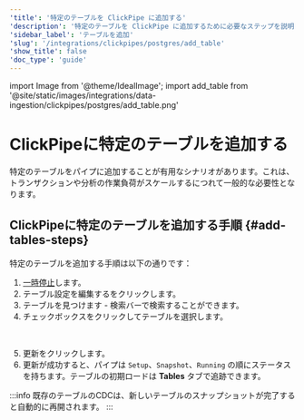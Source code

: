 ```yaml
---
'title': '特定のテーブルを ClickPipe に追加する'
'description': '特定のテーブルを ClickPipe に追加するために必要なステップを説明します。'
'sidebar_label': 'テーブルを追加'
'slug': '/integrations/clickpipes/postgres/add_table'
'show_title': false
'doc_type': 'guide'
---
```


import Image from '@theme/IdealImage';
import add_table from '@site/static/images/integrations/data-ingestion/clickpipes/postgres/add_table.png'


# ClickPipeに特定のテーブルを追加する

特定のテーブルをパイプに追加することが有用なシナリオがあります。これは、トランザクションや分析の作業負荷がスケールするにつれて一般的な必要性となります。

## ClickPipeに特定のテーブルを追加する手順 {#add-tables-steps}

特定のテーブルを追加する手順は以下の通りです：
1. [一時停止](./pause_and_resume.md)します。
2. テーブル設定を編集するをクリックします。
3. テーブルを見つけます - 検索バーで検索することができます。
4. チェックボックスをクリックしてテーブルを選択します。
<br/>
<Image img={add_table} border size="md"/>

5. 更新をクリックします。
6. 更新が成功すると、パイプは `Setup`、`Snapshot`、`Running` の順にステータスを持ちます。テーブルの初期ロードは **Tables** タブで追跡できます。

:::info
既存のテーブルのCDCは、新しいテーブルのスナップショットが完了すると自動的に再開されます。
:::
